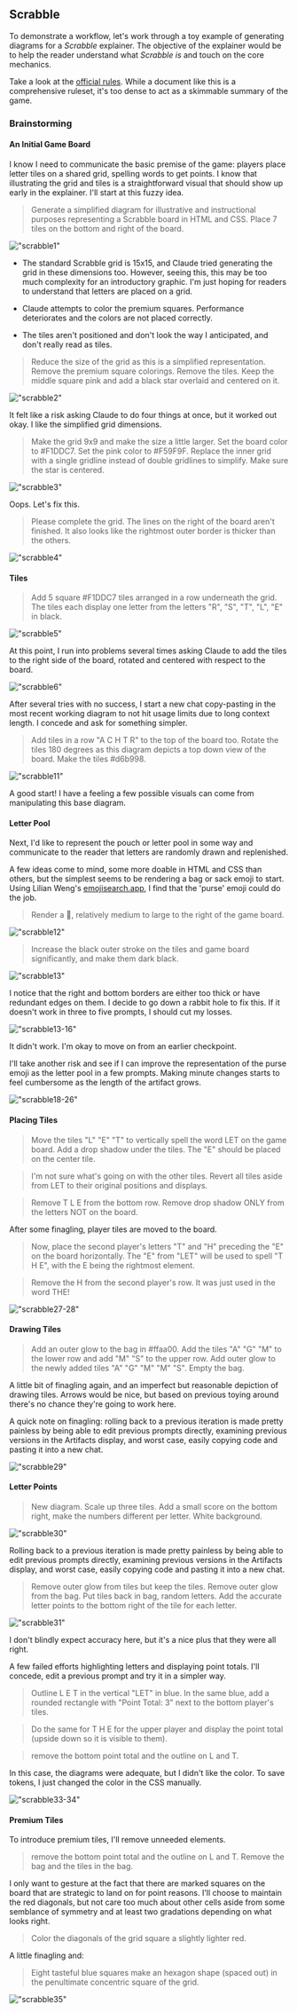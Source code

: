 ## Scrabble

To demonstrate a workflow, let's work through a toy example of generating diagrams for a *Scrabble* explainer. The objective of the explainer would be to help the reader understand what *Scrabble* *is* and touch on the core mechanics. 

Take a look at the [official rules](https://www.hasbro.com/common/instruct/Scrabble_(2003).pdf). While a document like this is a comprehensive ruleset, it's too dense to act as a skimmable summary of the game.

### Brainstorming

#### An Initial Game Board

I know I need to communicate the basic premise of the game: players place letter tiles on a shared grid, spelling words to get points. I know that illustrating the grid and tiles is a straightforward visual that should show up early in the explainer. I'll start at this fuzzy idea.

> Generate a simplified diagram for illustrative and instructional purposes representing a Scrabble board in HTML and CSS. Place 7 tiles on the bottom and right of the board.

!["scrabble1"](/img/scrabble1.png)

* The standard Scrabble grid is 15x15, and Claude tried generating the grid in these dimensions too. However, seeing this, this may be too much complexity for an introductory graphic. I'm just hoping for readers to understand that letters are placed on a grid. 

* Claude attempts to color the premium squares. Performance deteriorates and the colors are not placed correctly.

* The tiles aren't positioned and don't look the way I anticipated, and don't really read as tiles.

> Reduce the size of the grid as this is a simplified representation. Remove the premium square colorings. Remove the tiles. Keep the middle square pink and add a black star overlaid and centered on it.

!["scrabble2"](/img/scrabble2.png)

It felt like a risk asking Claude to do four things at once, but it worked out okay. I like the simplified grid dimensions.

> Make the grid 9x9 and make the size a little larger. Set the board color to #F1DDC7. Set the pink color to #F59F9F. Replace the inner grid with a single gridline instead of double gridlines to simplify. Make sure the star is centered.

!["scrabble3"](/img/scrabble3.png)

Oops. Let's fix this.

> Please complete the grid. The lines on the right of the board aren't finished. It also looks like the rightmost outer border is thicker than the others.

!["scrabble4"](/img/scrabble4.png)


#### Tiles

> Add 5 square #F1DDC7 tiles arranged in a row underneath the grid. The tiles each display one letter from the letters "R", "S", "T", "L", "E" in black.

!["scrabble5"](/img/scrabble5.png)

At this point, I run into problems several times asking Claude to add the tiles to the right side of the board, rotated and centered with respect to the board.

!["scrabble6"](/img/scrabble6-9.gif)


After several tries with no success, I start a new chat copy-pasting in the most recent working diagram to not hit usage limits due to long context length. I concede and ask for something simpler.

> Add tiles in a row "A C H T R"  to the top of the board too.  Rotate the tiles 180 degrees as this diagram depicts a top down view of the board. Make the tiles #d6b998.

!["scrabble11"](/img/scrabble11.png)

A good start! I have a feeling a few possible visuals can come from manipulating this base diagram.

#### Letter Pool

Next, I'd like to represent the pouch or letter pool in some way and communicate to the reader that letters are randomly drawn and replenished.

A few ideas come to mind, some more doable in HTML and CSS than others, but the simplest seems to be rendering a bag or sack emoji to start. Using Lilian Weng's [emojisearch.app](https://www.emojisearch.app/), I find that the 'purse' emoji could do the job.

>Render a 👛, relatively medium to large to the right of the game board. 

!["scrabble12"](/img/scrabble12.png)

>Increase the black outer stroke on the tiles and game board significantly, and make them dark black.

!["scrabble13"](/img/scrabble13.png)

I notice that the right and bottom borders are either too thick or have redundant edges on them. I decide to go down a rabbit hole to fix this. If it doesn't work in three to five prompts, I should cut my losses.

!["scrabble13-16"](/img/scrabble13-16.gif)

It didn't work. I'm okay to move on from an earlier checkpoint. 

I'll take another risk and see if I can improve the representation of the purse emoji as the letter pool in a few prompts. Making minute changes starts to feel cumbersome as the length of the artifact grows.

!["scrabble18-26"](/img/scrabble18-26.gif)

#### Placing Tiles

> Move the tiles "L" "E" "T" to vertically spell the word LET on the game board. Add a drop shadow under the tiles. The "E" should be placed on the center tile.

> I'm not sure what's going on with the other tiles. Revert all tiles aside from LET to their original positions and displays.

> Remove T L E from the bottom row. Remove drop shadow ONLY from the letters NOT on the board.

After some finagling, player tiles are moved to the board. 

> Now, place the second player's letters "T" and "H" preceding the "E" on the board horizontally. The "E" from "LET" will be used to spell "T H E", with the E being the rightmost element.

> Remove the H from the second player's row. It was just used in the word THE!

!["scrabble27-28"](/img/scrabble27-28.gif)

#### Drawing Tiles

> Add an outer glow to the bag in #ffaa00. Add the tiles "A" "G" "M" to the lower row and add "M" "S" to the upper row. Add outer glow to the newly added tiles "A" "G" "M" "M" "S". Empty the bag.

A little bit of finagling again, and an imperfect but reasonable depiction of drawing tiles. Arrows would be nice, but based on previous toying around there's no chance they're going to work here. 

A quick note on finagling: rolling back to a previous iteration is made pretty painless by being able to edit previous prompts directly,  examining previous versions in the Artifacts display, and worst case, easily copying code and pasting it into a new chat.

!["scrabble29"](/img/scrabble29.png)

#### Letter Points

>New diagram. Scale up three tiles. Add a small score on the bottom right, make the numbers different per letter.
> White background.

!["scrabble30"](/img/scrabble30.png)

Rolling back to a previous iteration is made pretty painless by being able to edit previous prompts directly,  examining previous versions in the Artifacts display, and worst case, easily copying code and pasting it into a new chat.

> Remove outer glow from tiles but keep the tiles. Remove outer glow from the bag. Put tiles back in bag, random letters.
> Add the accurate letter points to the bottom right of the tile for each letter.

!["scrabble31"](/img/scrabble31.png)

I don't blindly expect accuracy here, but it's a nice plus that they were all right.

A few failed efforts highlighting letters and displaying point totals. I'll concede, edit a previous prompt and try it in a simpler way.

> Outline L E T in the vertical "LET" in blue. In the same blue, add a rounded rectangle with "Point Total: 3" next to the bottom player's tiles.

> Do the same for T H E for the upper player and display the point total (upside down so it is visible to them).

> remove the bottom point total and the outline on L  and T.

In this case, the diagrams were adequate, but I didn't like the color. To save tokens, I just changed the color in the CSS manually.

!["scrabble33-34"](/img/scrabble33-34.gif)


#### Premium Tiles

To introduce premium tiles, I'll remove unneeded elements.

> remove the bottom point total and the outline on L  and T.
> Remove the bag and the tiles in the bag.

I only want to gesture at the fact that there are marked squares on the board that are strategic to land on for point reasons. I'll choose to maintain the red diagonals, but not care too much about other cells aside from some semblance of symmetry and at least two gradations depending on what looks right.

> Color the diagonals of the grid square a slightly lighter red.

A little finagling and:

> Eight tasteful blue squares make an hexagon shape (spaced out) in the penultimate concentric square of the grid.

!["scrabble35"](/img/scrabble35.png)
